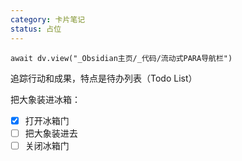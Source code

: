 ```yaml
---
category: 卡片笔记
status: 占位
---
```

```dataviewjs
await dv.view("_Obsidian主页/_代码/流动式PARA导航栏")
```

追踪行动和成果，特点是待办列表（Todo List）

把大象装进冰箱：
- [x] 打开冰箱门
- [ ] 把大象装进去
- [ ] 关闭冰箱门
